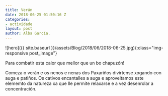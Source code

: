 ```yaml
---
title: Verán
date: 2018-06-25 01:50:16 Z
categories:
- actividade
layout: post
author: Alba García.
---
```


![hero]({{ site.baseurl }}/assets/Blog/2018/06/2018-06-25.jpg){:class="img-responsive post_image"}
<br>

Para combatir esta calor que mellor que un bo chapuzón!

Comeza o verán e os nenos e nenas dos Paxariños divirtense xogando con auga e patiños. Os cativos encantalles a auga e aproveitamos este elememto da natureza xa que lle permite relaxarse e a vez desenrolar a concentración.